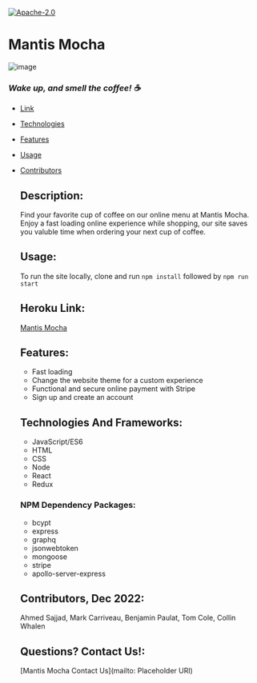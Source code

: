 [![Apache-2.0](https://img.shields.io/badge/Apache-License-blue.svg)](https://opensource.org/licenses/Apache-2.0)

# Mantis Mocha
![image](https://user-images.githubusercontent.com/88279562/151420030-26d8d93a-95c3-45ec-8f1b-ce2583b30f38.jpg)

### *Wake up, and smell the coffee! ☕*
  
* [Link](#heroku-link)
* [Technologies](#technologies-and-frameworks)
* [Features](#features)
* [Usage](#usage)
* [Contributors](#contributors-dec-2022)




  ## Description: 
  Find your favorite cup of coffee on our online menu at Mantis Mocha. 
  Enjoy a fast loading online experience while shopping,
  our site saves you valuble time when ordering your next cup of coffee.

  ## Usage:
   To run the site locally, clone and run `npm install` followed by `npm run start`
   
  ## Heroku Link: 
  [Mantis Mocha]()
    
  ## Features:
  - Fast loading
  - Change the website theme for a custom experience
  - Functional and secure online payment with Stripe
  - Sign up and create an account


  ## Technologies And Frameworks:
    - JavaScript/ES6
    - HTML
    - CSS
    - Node
    - React
    - Redux
    
     ### NPM Dependency Packages:
    - bcypt
    - express
    - graphq
    - jsonwebtoken
    - mongoose 
    - stripe
    - apollo-server-express
       
  ## Contributors, Dec 2022:
  Ahmed Sajjad, Mark Carriveau, Benjamin Paulat, Tom Cole, Collin Whalen 

  ## Questions? Contact Us!:
  [Mantis Mocha Contact Us](mailto: Placeholder URl)
